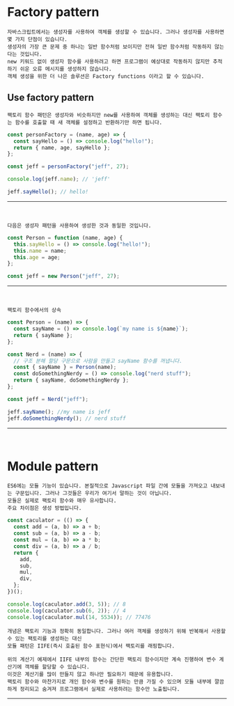 # Factory pattern

    자바스크립트에서는 생성자를 사용하여 객체를 생성할 수 있습니다. 그러나 생성자를 사용하면 몇 가지 단점이 있습니다. 
    생성자의 가장 큰 문제 중 하나는 일반 함수처럼 보이지만 전혀 일반 함수처럼 작동하지 않는다는 것입니다. 
    new 키워드 없이 생성자 함수를 사용하려고 하면 프로그램이 예상대로 작동하지 않지만 추적하기 쉬운 오류 메시지를 생성하지 않습니다. 
    객체 생성을 위한 더 나은 솔루션은 Factory functions 이라고 할 수 있습니다.

## Use factory pattern

    팩토리 함수 패턴은 생성자와 비슷하지만 new를 사용하여 객체를 생성하는 대신 팩토리 함수는 함수를 호출할 때 새 객체를 설정하고 반환하기만 하면 됩니다.

```javascript
const personFactory = (name, age) => {
  const sayHello = () => console.log("hello!");
  return { name, age, sayHello };
};

const jeff = personFactory("jeff", 27);

console.log(jeff.name); // 'jeff'

jeff.sayHello(); // hello!
```

---

<br />

    다음은 생성자 패턴을 사용하여 생성한 것과 동일한 것입니다.

```javascript
const Person = function (name, age) {
  this.sayHello = () => console.log("hello!");
  this.name = name;
  this.age = age;
};

const jeff = new Person("jeff", 27);
```

---

<br />

    팩토리 함수에서의 상속

```javascript
const Person = (name) => {
  const sayName = () => console.log(`my name is ${name}`);
  return { sayName };
};

const Nerd = (name) => {
  // 구조 분해 할당 구문으로 사람을 만들고 sayName 함수를 꺼냅니다.
  const { sayName } = Person(name);
  const doSomethingNerdy = () => console.log("nerd stuff");
  return { sayName, doSomethingNerdy };
};

const jeff = Nerd("jeff");

jeff.sayName(); //my name is jeff
jeff.doSomethingNerdy(); // nerd stuff
```

---

<br />

# Module pattern

    ES6에는 모듈 기능이 있습니다. 본질적으로 Javascript 파일 간에 모듈을 가져오고 내보내는 구문입니다. 그러나 그것들은 우리가 여기서 말하는 것이 아닙니다. 
    모듈은 실제로 팩토리 함수와 매우 유사합니다. 
    주요 차이점은 생성 방법입니다.

```javascript
const caculator = (() => {
  const add = (a, b) => a + b;
  const sub = (a, b) => a - b;
  const mul = (a, b) => a * b;
  const div = (a, b) => a / b;
  return {
    add,
    sub,
    mul,
    div,
  };
})();

console.log(caculator.add(3, 5)); // 8
console.log(caculator.sub(6, 2)); // 4
console.log(caculator.mul(14, 5534)); // 77476
```

    개념은 팩토리 기능과 정확히 동일합니다. 그러나 여러 객체를 생성하기 위해 반복해서 사용할 수 있는 팩토리를 생성하는 대신
    모듈 패턴은 IIFE(즉시 호출된 함수 표현식)에서 팩토리를 래핑합니다.

    위의 계산기 예제에서 IIFE 내부의 함수는 간단한 팩토리 함수이지만 계속 진행하여 변수 계산기에 객체를 할당할 수 있습니다. 
    이것은 계산기를 많이 만들지 않고 하나만 필요하기 때문에 유용합니다. 
    팩토리 함수와 마찬가지로 개인 함수와 변수를 원하는 만큼 가질 수 있으며 모듈 내부에 깔끔하게 정리되고 숨겨져 프로그램에서 실제로 사용하려는 함수만 노출됩니다.

---
